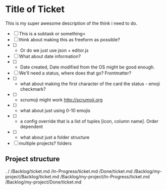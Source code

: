 Title of Ticket
===============

This is my super awesome description of the think i need to do.

- [ ] This is a subtask or something<
- [ ] think about making this as freeform as possible?
- [ ] - Or do we just use json + editor.js
- [ ] What about date information?
- [ ] - Date created, Date modified from the OS might be good enough.
- [ ] We'll need a status, where does that go? Frontmatter?
- [ ] - what about making the first character of the card the status - emoji checkmark?
- [ ] - scrumoji might work <a href="http://scrumoji.org">http://scrumoji.org</a>
- [ ] - what about just using 0-10 emojis
- [ ] - a config override that is a list of tuples [icon, column name]. Order dependent
- [ ] - what about just a folder structure
- [ ] multiple projects? folders

Project structure
-----------------

.
/
/Backlog/ticket.md
/In-Progress/ticket.md
/Done/ticket.md
/Backlog/my-project/Backlog/ticket.md
/Backlog/my-project/In-Progress/ticket.md
/Backlog/my-project/Done/ticket.md

